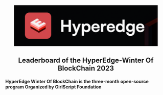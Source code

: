 <div align="center">
  <img src="https://github.com/gurjeetsinghvirdee/hyperedge-leaderboard/blob/assets/HyperEdge.png" width="450px" alt="logo" />
  <h2>Leaderboard of the HyperEdge-Winter Of BlockChain 2023</h2>
</div>  
<h4>HyperEdge Winter Of BlockChain is the three-month open-source program Organized by GirlScript Foundation</h4>

